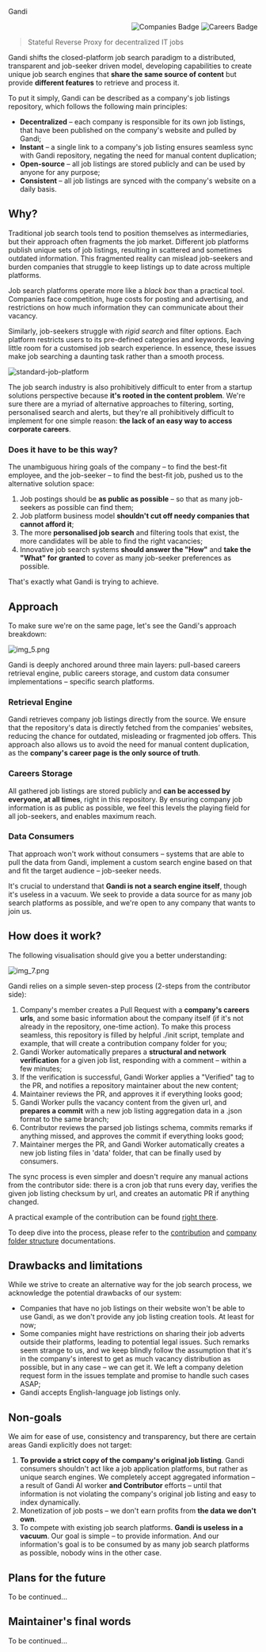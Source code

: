 Gandi
<p align="right">
  <img src="https://img.shields.io/badge/dynamic/json?url=https%3A%2F%2Fraw.githubusercontent.com%2Fgandiorg%2Fgandi%2Fmain%2Fdocs%2Fmeta%2Fbadges.json&query=%24.companies_number&label=Companies%3A&labelColor=%231a1a1a&color=%231a1a1a" alt="Companies Badge" />
  <img src="https://img.shields.io/badge/dynamic/json?url=https%3A%2F%2Fraw.githubusercontent.com%2Fgandiorg%2Fgandi%2Fmain%2Fdocs%2Fmeta%2Fbadges.json&query=%24.jobs_number&label=Careers%3A&labelColor=%231a1a1a&color=%231a1a1a" alt="Careers Badge" />
</p>

> Stateful Reverse Proxy for decentralized IT jobs

Gandi shifts the closed-platform job search paradigm to a distributed, transparent and job-seeker driven model,
developing
capabilities to create unique job search engines that **share the same source of content** but provide **different
features** to retrieve and process it.

To put it simply, Gandi can be described as a company's job listings repository, which follows the following main
principles:

- **Decentralized** – each company is responsible for its own job listings, that have been published on the company's
  website and pulled by Gandi;
- **Instant** – a single link to a company's job listing ensures seamless sync with Gandi repository, negating the need
  for manual content duplication;
- **Open-source** – all job listings are stored publicly and can be used by anyone for any purpose;
- **Consistent** – all job listings are synced with the company's website on a daily basis.

## Why?

Traditional job search tools tend to position themselves as intermediaries, but their approach often fragments the job
market. Different job platforms publish unique sets of job listings, resulting in scattered and sometimes outdated
information. This fragmented reality can mislead job-seekers and burden companies that struggle to keep listings up to
date across multiple platforms.

Job search platforms operate more like a _black box_ than a practical tool. Companies face competition, huge costs for
posting and advertising, and restrictions on how much information they can communicate about their vacancy.

Similarly, job-seekers struggle with _rigid search_ and filter options. Each platform restricts users to its pre-defined
categories and keywords, leaving little room for a customised job search experience. In essence, these issues make job
searching a daunting task rather than a smooth process.

![standard-job-platform](docs/images/legacy-job-search-platform.png)

The job search industry is also prohibitively difficult to enter from a startup solutions perspective because **it's
rooted in the content problem**. We're sure there are a myriad of alternative approaches to filtering, sorting,
personalised search and alerts, but they're all prohibitively difficult to implement for one simple reason: **the lack
of an easy way to access corporate careers**.

### Does it have to be this way?

The unambiguous hiring goals of the company – to find the best-fit employee, and the job-seeker – to find the best-fit
job, pushed us to the alternative solution space:

1. Job postings should be **as public as possible** – so that as many job-seekers as possible can find them;
2. Job platform business model **shouldn't cut off needy companies that cannot afford it**;
3. The more **personalised job search** and filtering tools that exist, the more candidates will be able to find the
   right vacancies;
4. Innovative job search systems **should answer the "How"** and **take the "What" for granted** to cover as many
   job-seeker preferences as possible.

That's exactly what Gandi is trying to achieve.

## Approach

To make sure we're on the same page, let's see the Gandi's approach breakdown:

![img_5.png](docs/images/gandi-approach.png)

Gandi is deeply anchored around three main layers: pull-based careers retrieval engine, public careers storage, and
custom data consumer implementations – specific search platforms.

### Retrieval Engine

Gandi retrieves company job listings directly from the source. We ensure that the repository's data is directly fetched
from the companies’ websites, reducing the chance for outdated, misleading or fragmented job offers. This approach also
allows us to avoid the need for manual content duplication, as the **company's career page is the only source of truth**.

### Careers Storage

All gathered job listings are stored publicly and __can be accessed by everyone, at all times__, right in this
repository. By ensuring company job information is as public as possible, we feel this levels the playing field for all
job-seekers, and enables maximum reach.

### Data Consumers

That approach won't work without consumers – systems that are able to pull the data from Gandi, implement a custom
search engine based on that and fit the target audience – job-seeker needs.

It's crucial to understand that __Gandi is not a search engine itself__, though it's useless in a vacuum. We seek to
provide a data source for as many job search platforms as possible, and we're open to any company that wants to join us.

## How does it work?

The following visualisation should give you a better understanding:

![img_7.png](docs/images/gandi-showcase.png)

Gandi relies on a simple seven-step process (2-steps from the contributor side):

1. Company's member creates a Pull Request with a __company's careers urls__, and some basic information about the
   company itself (if it's not already in the repository, one-time action). To make this process seamless, this
   repository is filled by helpful ./init script, template and example, that will create a contribution company folder
   for you;
2. Gandi Worker automatically prepares a __structural and network verification__ for a given job list, responding with a
   comment – within a few minutes;
3. If the verification is successful, Gandi Worker applies a "Verified" tag to the PR, and notifies a repository
   maintainer about the new content;
4. Maintainer reviews the PR, and approves it if everything looks good;
5. Gandi Worker pulls the vacancy content from the given url, and __prepares a commit__ with a new job listing
   aggregation data in a .json format to the same branch;
6. Contributor reviews the parsed job listings schema, commits remarks if anything missed, and approves the commit if
   everything looks good;
7. Maintainer merges the PR, and Gandi Worker automatically creates a new job listing files in 'data' folder, that can
   be finally used by consumers.

The sync process is even simpler and doesn't require any manual actions from the contributor side: there is a cron job
that runs every day, verifies the given job listing checksum by url, and creates an automatic PR if anything changed.

A practical example of the contribution can be found [right there](https://google.com).

To deep dive into the process, please refer to the [contribution](CONTRIBUTING.md)
and [company folder structure](/careers/README.md) documentations.

## Drawbacks and limitations

While we strive to create an alternative way for the job search process, we acknowledge the potential drawbacks of our
system:

- Companies that have no job listings on their website won't be able to use Gandi, as we don't provide any job
  listing creation tools. At least for now;
- Some companies might have restrictions on sharing their job adverts outside their platforms, leading to potential
  legal issues. Such remarks seem strange to us, and we keep blindly follow the assumption that it's in the company's
  interest to get as much vacancy distribution as possible, but in any case – we can get it. We left a company deletion
  request form in the issues template and promise to handle such cases ASAP;
- Gandi accepts English-language job listings only.

## Non-goals

We aim for ease of use, consistency and transparency, but there are certain areas Gandi explicitly does not target:

1. __To provide a strict copy of the company's original job listing__. Gandi consumers shouldn't act like a job
   application platforms, but rather as unique search engines. We completely accept aggregated information – a result of
   Gandi AI worker __and Contributor__ efforts – until that information is not violating the company's original job
   listing and easy to index dynamically.
2. Monetization of job posts – we don't earn profits from __the data we don't own__.
3. To compete with existing job search platforms. __Gandi is useless in a vacuum__. Our goal is simple – to provide
   information. And our information's goal is to be consumed by as many job search platforms as possible, nobody wins in
   the other case.

## Plans for the future
To be continued...

## Maintainer's final words
To be continued...